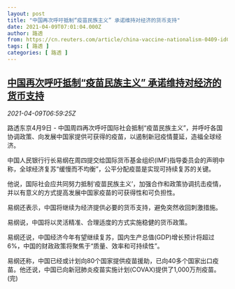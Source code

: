 ```yaml
---
layout: post
title: "中国再次呼吁抵制“疫苗民族主义” 承诺维持对经济的货币支持"
date: 2021-04-09T07:01:04.000Z
author: 路透
from: https://cn.reuters.com/article/china-vaccine-nationalism-0409-idCNKBS2BW0Q3
tags: [ 路透 ]
categories: [ 路透 ]
---
```

<!--1617951664000-->
[中国再次呼吁抵制“疫苗民族主义” 承诺维持对经济的货币支持](https://cn.reuters.com/article/china-vaccine-nationalism-0409-idCNKBS2BW0Q3)
------

<div>
<div><i>2021-04-09T06:59:25Z</i></div><p>路透东京4月9日 - 中国周四再次呼吁国际社会抵制“疫苗民族主义”，并呼吁各国协调政策、向发展中国家提供可获得的疫苗，以遏制新冠疫情蔓延，造福全球经济。</p><p>中国人民银行行长易纲在周四提交给国际货币基金组织(IMF)指导委员会的声明中称，全球经济复苏“缓慢而不均衡”，公平分配疫苗是实现可持续复苏的关键。</p><p>他说，国际社会应共同努力抵制‘疫苗民族主义’，加强合作和政策协调抗击疫情，并以有意义的方式提高发展中国家疫苗的可获得性和可负担性。</p><p>易纲还表示，中国将继续为经济提供必要的货币支持，避免突然收回刺激措施。</p><p>易纲说，中国将以灵活精准、合理适度的方式实施稳健的货币政策。</p><p>易纲还说，中国经济今年有望继续复苏，国内生产总值(GDP)增长预计将超过6%，中国的财政政策将聚焦于“质量、效率和可持续性”。</p><p>易纲还称，中国已经或计划向80个国家提供疫苗援助，已向40多个国家出口疫苗。他还说，中国已向新冠肺炎疫苗实施计划(COVAX)提供了1,000万剂疫苗。(完)</p>
</div>
